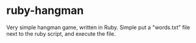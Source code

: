 # ruby-hangman
Very simple hangman game, written in Ruby. Simple put a "words.txt" file next to the ruby script, and execute the file.
